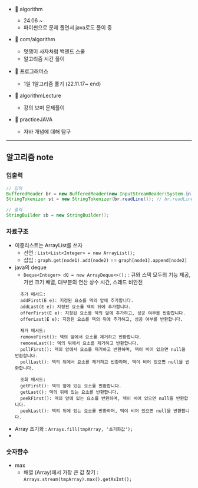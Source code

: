 - 📁 algorithm
  - 24.06 ~ 
  - 파이썬으로 문제 풀면서 java로도 풀이 중

- 📁 com/algorithm
  - 멋쟁이 사자처럼 백엔드 스쿨
  - 알고리즘 시간 풀이

- 📁 프로그래머스
  - 1일 1알고리즘 풀기 (22.11.17~ end)

- 📁 algorithmLecture
  - 강의 보며 문제풀이

- 📁 practiceJAVA
  - 자바 개념에 대해 탐구

---

## 알고리즘 note
### 입출력
```java
// 입력
BufferedReader br = new BufferedReader(new InputStreamReader(System.in));
StringTokenizer st = new StringTokenizer(br.readLine()); // br.readLine 할 때마다 새로운 객체 생성 

// 출력
StringBuilder sb = new StringBuilder();
```

### 자료구조
- 이중리스트는 ArrayList를 쓰자 
  - 선언 : `List<List<Integer> = new ArrayList();`
  - 삽입 : `graph.get(node1).add(node2)` == `graph[node1].append[node2]`
- java의 deque
  - `Deque<Integer> dQ = new ArrayDeque<>();` : 큐와 스택 모두의 기능 제공, 가변 크기 배열, 대부분의 연산 상수 시간, 스레드 비안전
  ```
    추가 메서드:
    addFirst(E e): 지정된 요소를 덱의 앞에 추가합니다.
    addLast(E e): 지정된 요소를 덱의 뒤에 추가합니다.
    offerFirst(E e): 지정된 요소를 덱의 앞에 추가하고, 성공 여부를 반환합니다.
    offerLast(E e): 지정된 요소를 덱의 뒤에 추가하고, 성공 여부를 반환합니다.
  
    제거 메서드:
    removeFirst(): 덱의 앞에서 요소를 제거하고 반환합니다.
    removeLast(): 덱의 뒤에서 요소를 제거하고 반환합니다.
    pollFirst(): 덱의 앞에서 요소를 제거하고 반환하며, 덱이 비어 있으면 null을 반환합니다.
    pollLast(): 덱의 뒤에서 요소를 제거하고 반환하며, 덱이 비어 있으면 null을 반환합니다.
  
    조회 메서드:
    getFirst(): 덱의 앞에 있는 요소를 반환합니다.
    getLast(): 덱의 뒤에 있는 요소를 반환합니다.
    peekFirst(): 덱의 앞에 있는 요소를 반환하며, 덱이 비어 있으면 null을 반환합니다.
    peekLast(): 덱의 뒤에 있는 요소를 반환하며, 덱이 비어 있으면 null을 반환합니다.
  ```
- Array 초기화 : `Arrays.fill(tmpArray, '초기화값');`
- 
### 숫자함수
- max
  - 배열 (Array)에서 가장 큰 값 찾기 : `Arrays.stream(tmpArray).max().getAsInt();`